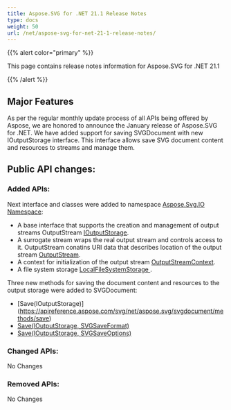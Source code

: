 ```yaml
---
title: Aspose.SVG for .NET 21.1 Release Notes
type: docs
weight: 50
url: /net/aspose-svg-for-net-21-1-release-notes/
---
```


{{% alert color="primary" %}}

This page contains release notes information for Aspose.SVG for .NET 21.1

{{% /alert %}}

## **Major Features**

As per the regular monthly update process of all APIs being offered by Aspose, we are honored to announce the January release of Aspose.SVG for .NET.
We have added support for saving SVGDocument with new IOutputStorage interface. This interface allows save SVG document content and resources to streams and manage them.   

## **Public API changes:**

### **Added APIs:**

Next interface and classes were added to namespace [Aspose.Svg.IO Namespace](https://apireference.aspose.com/svg/net/aspose.svg.io):

- A base interface that supports the creation and management of output streams OutputStream [IOutputStorage](https://apireference.aspose.com/svg/net/aspose.svg.io/ioutputstorage).
- A surrogate stream wraps the real output stream and controls access to it. OutputStream conatins URI data that describes location of the output stream [OutputStream](https://apireference.aspose.com/svg/net/aspose.svg.io/outputstream).
- A context for initialization of the output stream [OutputStreamContext](https://apireference.aspose.com/svg/net/aspose.svg.io/outputstreamcontext).
- A file system storage [LocalFileSystemStorage ](https://apireference.aspose.com/svg/net/aspose.svg.io/localfilesystemstorage).

Three new methods for saving the document content and resources to the output storage were added to SVGDocument:
- [Save(IOutputStorage)] (https://apireference.aspose.com/svg/net/aspose.svg/svgdocument/methods/save) 
- [Save(IOutputStorage, SVGSaveFormat)](https://apireference.aspose.com/svg/net/aspose.svg.svgdocument/save/methods/1)
- [Save(IOutputStorage, SVGSaveOptions)](https://apireference.aspose.com/svg/net/aspose.svg.svgdocument/save/methods/2)


### **Changed APIs:**

No Changes

### **Removed APIs:**

No Changes
